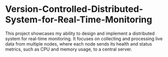 # Version-Controlled-Distributed-System-for-Real-Time-Monitoring
This project showcases my ability to design and implement a distributed system for real-time monitoring. It focuses on collecting and processing live data from multiple nodes, where each node sends its health and status metrics, such as CPU and memory usage, to a central server.
